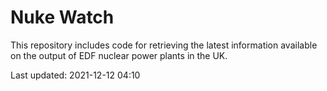 # Nuke Watch

This repository includes code for retrieving the latest information available on the output of EDF nuclear power plants in the UK.

Last updated: 2021-12-12 04:10
